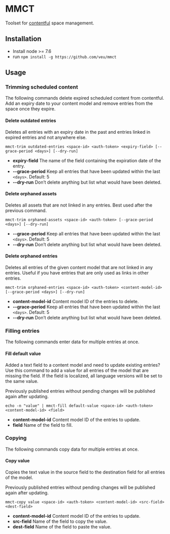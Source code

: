 MMCT
==============================

Toolset for [contentful](https://www.contentful.com/) space management.

## Installation

* Install node >= 7.6
* run `npm install -g https://github.com/veu/mmct`

## Usage

### Trimming scheduled content

The following commands delete expired scheduled content from contentful.
Add an expiry date to your content model and remove entries from the space once they expire.

#### Delete outdated entries

Deletes all entries with an expiry date in the past and entries linked in expired entries and not anywhere else.

```
mmct-trim outdated-entries <space-id> <auth-token> <expiry-field> [--grace-period <days>] [--dry-run]
```

* **expiry-field** The name of the field containing the expiration date of the entry.
* **--grace-period** Keep all entries that have been updated within the last `<days>`. Default: 5
* **--dry-run** Don’t delete anything but list what would have been deleted.

#### Delete orphaned assets

Deletes all assets that are not linked in any entries. Best used after the previous command.

```
mmct-trim orphaned-assets <space-id> <auth-token> [--grace-period <days>] [--dry-run]
```

* **--grace-period** Keep all entries that have been updated within the last `<days>`. Default: 5
* **--dry-run** Don’t delete anything but list what would have been deleted.

#### Delete orphaned entries

Deletes all entries of the given content model that are not linked in any entries.
Useful if you have entries that are only used as links in other entries.

```
mmct-trim orphaned-entries <space-id> <auth-token> <content-model-id> [--grace-period <days>] [--dry-run]
```

* **content-model-id** Content model ID of the entries to delete.
* **--grace-period** Keep all entries that have been updated within the last `<days>`. Default: 5
* **--dry-run** Don’t delete anything but list what would have been deleted.

### Filling entries

The following commands enter data for multiple entries at once.

#### Fill default value

Added a text field to a content model and need to update existing entries?
Use this command to add a value for all entries of the model that are missing the field.
If the field is localized, all language versions will be set to the same value.

Previously published entries without pending changes will be published again after updating.

```
echo -n "value" | mmct-fill default-value <space-id> <auth-token> <content-model-id> <field>
```

* **content-model-id** Content model ID of the entries to update.
* **field** Name of the field to fill.

### Copying

The following commands copy data for multiple entries at once.

#### Copy value

Copies the text value in the source field to the destination field for all entries of the model.

Previously published entries without pending changes will be published again after updating.

```
mmct-copy value <space-id> <auth-token> <content-model-id> <src-field> <dest-field>
```

* **content-model-id** Content model ID of the entries to update.
* **src-field** Name of the field to copy the value.
* **dest-field** Name of the field to paste the value.

